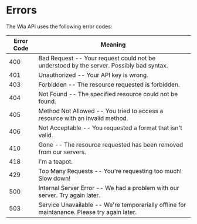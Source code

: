 # Errors

The Wia API uses the following error codes:


Error Code | Meaning
---------- | -------
400 | Bad Request -- Your request could not be understood by the server. Possibly bad syntax.
401 | Unauthorized -- Your API key is wrong.
403 | Forbidden -- The resource requested is forbidden.
404 | Not Found -- The specified resource could not be found.
405 | Method Not Allowed -- You tried to access a resource with an invalid method.
406 | Not Acceptable -- You requested a format that isn't valid.
410 | Gone -- The resource requested has been removed from our servers.
418 | I'm a teapot.
429 | Too Many Requests -- You're requesting too much! Slow down!
500 | Internal Server Error -- We had a problem with our server. Try again later.
503 | Service Unavailable -- We're temporarially offline for maintanance. Please try again later.
